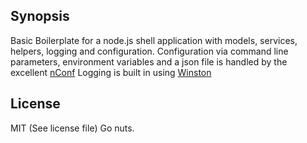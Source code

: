 ## Synopsis

Basic Boilerplate for a node.js shell application with models, services, helpers, logging and configuration.
Configuration via command line parameters, environment variables and a json file is handled by the excellent [nConf](https://github.com/flatiron/nconf)
Logging is built in using [Winston](https://github.com/winstonjs/winston)
## License

MIT (See license file)
Go nuts.